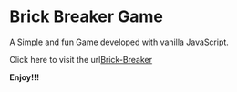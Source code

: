 # Brick Breaker Game

A Simple and fun Game developed with vanilla JavaScript.

Click here to visit the url[Brick-Breaker](https://leahobot.github.io/brick-breaker/)


**Enjoy!!!**
